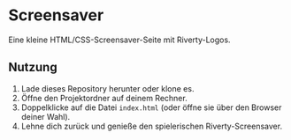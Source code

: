# Screensaver

Eine kleine HTML/CSS-Screensaver-Seite mit Riverty-Logos.

## Nutzung

1. Lade dieses Repository herunter oder klone es.
2. Öffne den Projektordner auf deinem Rechner.
3. Doppelklicke auf die Datei `index.html` (oder öffne sie über den Browser deiner Wahl).
4. Lehne dich zurück und genieße den spielerischen Riverty-Screensaver.

